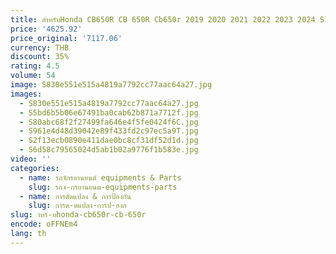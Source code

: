 ```yaml
---
title: สําหรับHonda CB650R CB 650R Cb650r 2019 2020 2021 2022 2023 2024 Slidersกรอบรถจักรยานยนต์Crash Fallingอุปกรณ์ป้องกัน
price: '4625.92'
price_original: '7117.06'
currency: THB
discount: 35%
rating: 4.5
volume: 54
image: S830e551e515a4819a7792cc77aac64a27.jpg
images:
  - S830e551e515a4819a7792cc77aac64a27.jpg
  - S5bd6b5b06e67491ba0cab62b871a7712f.jpg
  - S80abc68f2f27499fa646e4f5fe0424f6C.jpg
  - S961e4d48d39042e89f433fd2c97ec5a9T.jpg
  - S2f13ecb0890e411dae0bc8cf31df52d1d.jpg
  - S6d58c79565024d5ab1b02a9776f1b583e.jpg
video: ''
categories:
  - name: รถจักรยานยนต์ equipments & Parts
    slug: รถจ-กรยานยนต-equipments-parts
  - name: การดัดแปลง & การป้องกัน
    slug: การด-ดแปลง-การป-องก
slug: าหร-บhonda-cb650r-cb-650r
encode: oFFNEm4
lang: th
---
```

  